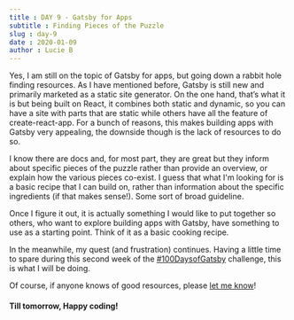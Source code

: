 ```yaml
---
title : DAY 9 - Gatsby for Apps
subtitle : Finding Pieces of the Puzzle
slug : day-9
date : 2020-01-09
author : Lucie B
---
```


Yes, I am still on the topic of Gatsby for apps, but going down a rabbit hole finding resources. As I have mentioned before, Gatsby is still new and primarily marketed as a static site generator. On the one hand, that’s what it is but being built on React, it combines both static and dynamic, so you can have a site with parts that are static while others have all the feature of create-react-app. For a bunch of reasons, this makes building apps with Gatsby very appealing, the downside though is the lack of resources to do so.

I know there are docs and, for most part, they are great but they inform about specific pieces of the puzzle rather than provide an overview, or explain how the various pieces co-exist. I guess that what I'm looking for is a basic recipe that I can build on, rather than information about the specific ingredients (if that makes sense!). Some sort of broad guideline.

Once I figure it out, it is actually something I would like to put together so others, who want to explore building apps with Gatsby, have something to use as a starting point. Think of it as a basic cooking recipe.

In the meanwhile, my quest (and frustration) continues. Having a little time to spare during this second week of the [#100DaysofGatsby](https://twitter.com/hashtag/100DaysofGatsby) challenge, this is what I will be doing.  

Of course, if anyone knows of good resources, please [let me know](https://twitter.com/LBMedia7)!

#### Till tomorrow, Happy coding! 
